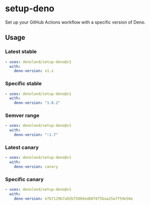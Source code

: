 # setup-deno

Set up your GitHub Actions workflow with a specific version of Deno.

## Usage

### Latest stable

```yaml
- uses: denoland/setup-deno@v1
  with:
    deno-version: v1.x
```

### Specific stable

```yaml
- uses: denoland/setup-deno@v1
  with:
    deno-version: "1.8.2"
```

### Semver range

```yaml
- uses: denoland/setup-deno@v1
  with:
    deno-version: "~1.7"
```

### Latest canary

```yaml
- uses: denoland/setup-deno@v1
  with:
    deno-version: canary
```

### Specific canary

```yaml
- uses: denoland/setup-deno@v1
  with:
    deno-version: e7b7129b7a92b7500ded88f8f5baa25a7f59e56e
```
